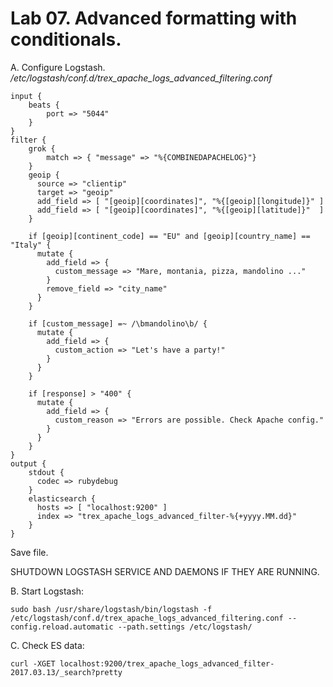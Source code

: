 # Lab 07. Advanced formatting with conditionals.

A. Configure Logstash.
_/etc/logstash/conf.d/trex_apache_logs_advanced_filtering.conf_
```
input {
    beats {
        port => "5044"
    }   
}
filter {
    grok {
        match => { "message" => "%{COMBINEDAPACHELOG}"}
    }   
    geoip {
      source => "clientip"
      target => "geoip"
      add_field => [ "[geoip][coordinates]", "%{[geoip][longitude]}" ]
      add_field => [ "[geoip][coordinates]", "%{[geoip][latitude]}"  ]
    }   

    if [geoip][continent_code] == "EU" and [geoip][country_name] == "Italy" {
      mutate {
        add_field => {
          custom_message => "Mare, montania, pizza, mandolino ..."
        }   
        remove_field => "city_name"
      }   
    }   

    if [custom_message] =~ /\bmandolino\b/ {
      mutate {
        add_field => {
          custom_action => "Let's have a party!"
        }   
      }
    }

    if [response] > "400" {
      mutate {
        add_field => {
          custom_reason => "Errors are possible. Check Apache config."
        }
      }
    }
}
output {
    stdout {
      codec => rubydebug
    }
    elasticsearch {
      hosts => [ "localhost:9200" ]
      index => "trex_apache_logs_advanced_filter-%{+yyyy.MM.dd}"
    }
}
```
Save file.

SHUTDOWN LOGSTASH SERVICE AND DAEMONS IF THEY ARE RUNNING. 

B. Start Logstash:
```
sudo bash /usr/share/logstash/bin/logstash -f /etc/logstash/conf.d/trex_apache_logs_advanced_filtering.conf --config.reload.automatic --path.settings /etc/logstash/
```

C. Check ES data:
```
curl -XGET localhost:9200/trex_apache_logs_advanced_filter-2017.03.13/_search?pretty
```
